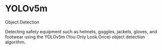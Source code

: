 # YOLOv5m
Object Detection

Detecting safety equipment such as helmets, goggles, jackets, gloves, and footwear using the YOLOv5m (You Only Look Once) object detection algorithm.

